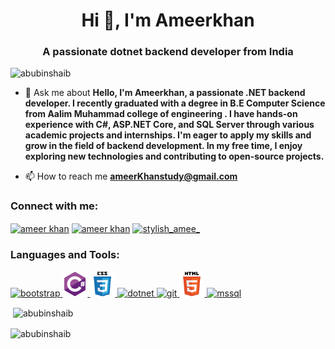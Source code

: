 <h1 align="center">Hi 👋, I'm Ameerkhan</h1>
<h3 align="center">A passionate dotnet backend developer from India</h3>

<p align="left"> <img src="https://komarev.com/ghpvc/?username=abubinshaib&label=Profile%20views&color=0e75b6&style=flat" alt="abubinshaib" /> </p>

- 💬 Ask me about **Hello, I'm Ameerkhan, a passionate .NET backend developer. I recently graduated with a degree in B.E Computer Science from Aalim Muhammad college of engineering . I have hands-on experience with C#, ASP.NET Core, and SQL Server through various academic projects and internships. I'm eager to apply my skills and grow in the field of backend development. In my free time, I enjoy exploring new technologies and contributing to open-source projects.**

- 📫 How to reach me **ameerKhanstudy@gmail.com**

<h3 align="left">Connect with me:</h3>
<p align="left">
<a href="https://linkedin.com/in/ameer khan" target="blank"><img align="center" src="https://raw.githubusercontent.com/rahuldkjain/github-profile-readme-generator/master/src/images/icons/Social/linked-in-alt.svg" alt="ameer khan" height="30" width="40" /></a>
<a href="https://fb.com/ameer khan" target="blank"><img align="center" src="https://raw.githubusercontent.com/rahuldkjain/github-profile-readme-generator/master/src/images/icons/Social/facebook.svg" alt="ameer khan" height="30" width="40" /></a>
<a href="https://instagram.com/stylish_amee_" target="blank"><img align="center" src="https://raw.githubusercontent.com/rahuldkjain/github-profile-readme-generator/master/src/images/icons/Social/instagram.svg" alt="stylish_amee_" height="30" width="40" /></a>
</p>

<h3 align="left">Languages and Tools:</h3>
<p align="left"> <a href="https://getbootstrap.com" target="_blank" rel="noreferrer"> <img src="https://tse4.mm.bing.net/th?id=OIP.cyGlxOKl3wJqBj4yaza_6QAAAA&pid=Api&P=0&h=180" alt="bootstrap" width="40" height="40"/> </a> <a href="https://www.w3schools.com/cs/" target="_blank" rel="noreferrer"> <img src="https://raw.githubusercontent.com/devicons/devicon/master/icons/csharp/csharp-original.svg" alt="csharp" width="40" height="40"/> </a> <a href="https://www.w3schools.com/css/" target="_blank" rel="noreferrer"> <img src="https://raw.githubusercontent.com/devicons/devicon/master/icons/css3/css3-original-wordmark.svg" alt="css3" width="40" height="40"/> </a> <a href="https://dotnet.microsoft.com/" target="_blank" rel="noreferrer"> <img src="https://tse4.mm.bing.net/th?id=OIP.FrzgipbtyGJCBizMK15IqAHaE8&pid=Api&P=0&h=180" alt="dotnet" width="40" height="40"/> </a> <a href="https://git-scm.com/" target="_blank" rel="noreferrer"> <img src="https://www.vectorlogo.zone/logos/git-scm/git-scm-icon.svg" alt="git" width="40" height="40"/> </a> <a href="https://www.w3.org/html/" target="_blank" rel="noreferrer"> <img src="https://raw.githubusercontent.com/devicons/devicon/master/icons/html5/html5-original-wordmark.svg" alt="html5" width="40" height="40"/> </a> <a href="https://www.microsoft.com/en-us/sql-server" target="_blank" rel="noreferrer"> <img src="https://tse2.mm.bing.net/th?id=OIP.-hCyiLPcBPopetVz-0whNwHaEC&pid=Api&P=0&h=180" alt="mssql" width="40" height="40"/> </a> </p>

<p>&nbsp;<img align="center" src="https://github-readme-stats.vercel.app/api?username=abubinshaib&show_icons=true&locale=en" alt="abubinshaib" /></p>

<p><img align="center" src="https://github-readme-streak-stats.herokuapp.com/?user=abubinshaib&" alt="abubinshaib" /></p>



